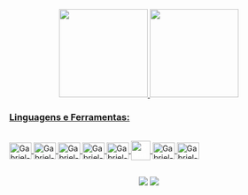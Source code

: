 <div align="center">
  <a href="https://github.com/gabrielcnt">
  <img height="160em" src="https://github-readme-stats.vercel.app/api?username=gabrielcnt&show_icons=true&theme=vision-friendly-dark&include_all_commits=true&count_private=true"/>
  <img height="160em" src="https://github-readme-stats.vercel.app/api/top-langs/?username=gabrielcnt&layout=compact&langs_count=7&theme=vision-friendly-dark"/>
</div>
  
### Linguagens e Ferramentas:

<div style="display: inline_block"><br>
  <img align="center" alt="Gabriel-HTML" height="30" width="40" src="https://cdn.jsdelivr.net/gh/devicons/devicon/icons/html5/html5-original.svg">
  <img align="center" alt="Gabriel-CSS" height="30" width="40" src="https://cdn.jsdelivr.net/gh/devicons/devicon/icons/css3/css3-original.svg">
  <img align="center" alt="Gabriel-JS" height="30" width="40" src="https://cdn.jsdelivr.net/gh/devicons/devicon/icons/javascript/javascript-original.svg">
  <img align="center" alt="Gabriel-VSCode" height="30" width="40" src="https://cdn.jsdelivr.net/gh/devicons/devicon/icons/visualstudio/visualstudio-plain.svg">
  <img align="center" alt="Gabriel-Git" height="30" width="40" src="https://cdn.jsdelivr.net/gh/devicons/devicon/icons/git/git-original.svg">
  <img align="center" alt="Gabriel-GitHub" height="35" width="35" src="https://user-images.githubusercontent.com/104032202/185528210-64bc3515-1ccd-4b07-8da6-15ab74e93c61.png" style="color: #fff;">
  <img align="center" alt="Gabriel-FLASK" height="30" width="40"  src="https://cdn.jsdelivr.net/gh/devicons/devicon@latest/icons/flask/flask-original-wordmark.svg">
  <img align="center" alt="Gabriel-PYTHON" height="30" width="40"  src="https://cdn.jsdelivr.net/gh/devicons/devicon@latest/icons/python/python-original-wordmark.svg">
          
  
</div>
  
##

<div align="center"> 
 <a href="mailto:seuemail@gmail.com?subject=Contato&body=Olá,%20gostaria%20de%20mais%20informações.""_blank"><img src="https://img.shields.io/badge/Gmail-D14836?style=for-the-badge&logo=gmail&logoColor=white"></a>
  <a href="https://www.linkedin.com/in/gabriel-vieira-4bbb01362/" target="_blank"><img src="https://img.shields.io/badge/LinkedIn-0A66C2.svg?style=for-the-badge&logo=LinkedIn&logoColor=white"></a>
 
</div>
